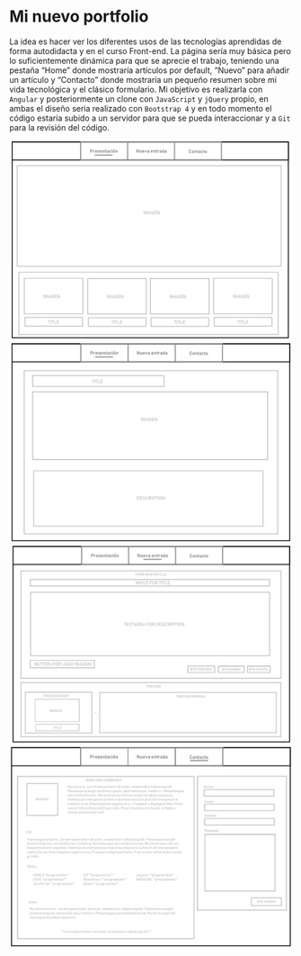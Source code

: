 # Mi nuevo portfolio
La idea es hacer ver los diferentes usos de las tecnologías aprendidas de forma autodidacta y en el curso Front-end. La página sería muy básica pero lo suficientemente dinámica para que se aprecie el trabajo, teniendo una pestaña “Home” donde mostraría artículos por default, “Nuevo” para añadir un artículo y “Contacto” donde mostraría un pequeño resumen sobre mi vida tecnológica y el clásico formulario. Mi objetivo es realizarla con `Angular` y posteriormente un clone con `JavaScript` y `jQuery` propio, en ambas el diseño seria realizado con `Bootstrap 4` y en todo momento el código estaría subido a un servidor para que se pueda interaccionar y a `Git` para la revisión del código.

![alt text](https://raw.githubusercontent.com/afront1/example/master/wireframe-1.png)
![alt text](https://raw.githubusercontent.com/afront1/example/master/wireframe-2.png)
![alt text](https://raw.githubusercontent.com/afront1/example/master/wireframe-3.png)
![alt text](https://raw.githubusercontent.com/afront1/example/master/wireframe-4.png)